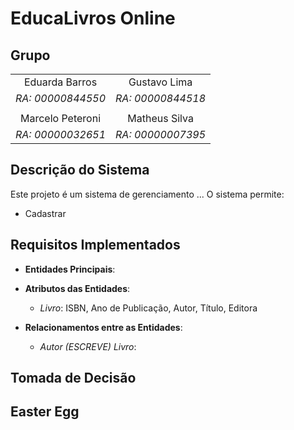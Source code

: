 # EducaLivros Online

## Grupo

|                       |                        |
|:---------------------:|:----------------------:|
| Eduarda Barros        |     Gustavo Lima       |
|    *RA: 00000844550*  |   *RA: 00000844518*    |
|                       |                        |
|   Marcelo Peteroni    |      Matheus Silva     |
|    *RA: 00000032651*  |    *RA: 00000007395*   |


## Descrição do Sistema
Este projeto é um sistema de gerenciamento ... O sistema permite:

- Cadastrar 

## Requisitos Implementados

- **Entidades Principais**: 
- **Atributos das Entidades**:
  - *Livro*: ISBN, Ano de Publicação, Autor, Título, Editora 

- **Relacionamentos entre as Entidades**:
  - *Autor (ESCREVE) Livro*: 


## Tomada de Decisão

## Easter Egg

